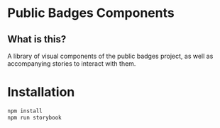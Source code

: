 # Public Badges Components

## What is this?

A library of visual components of the public badges project, as well as accompanying stories to interact with them.

# Installation

```sh
npm install
npm run storybook
```
